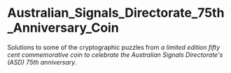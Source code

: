 # Australian_Signals_Directorate_75th_Anniversary_Coin
Solutions to some of the cryptographic puzzles from *a limited edition fifty cent commemorative coin to celebrate the Australian Signals Directorate's (ASD) 75th anniversary*.

